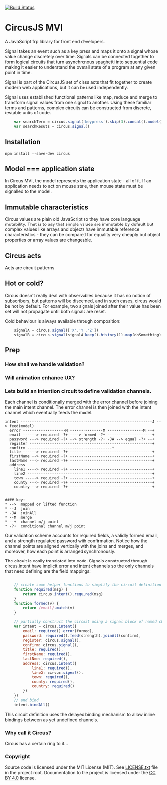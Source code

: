 [![Build Status](https://travis-ci.org/philtoms/circus.svg?branch=master)](https://travis-ci.org/philtoms/circus)

# CircusJS MVI

A JavaScript frp library for front end developers.

Signal takes an event such as a key press and maps it onto a signal whose value change discretely over time. Signals can be connected together to form logical circuits that turn asynchronous spaghetti into sequential code making it easier to understand the overall state of a program at any given point in time.

Signal is part of the CircusJS set of class acts that fit together to create modern web applications, but it can be used independently.

Signal uses established functional patterns like map, reduce and merge to transform signal values from one signal to another. Using these familiar terms and patterns, complex circuits can be constructed from discrete, testable units of code.

```javascript
	var searchTerm = circus.signal('keypress').skip(3).concat().model()
	var searchResuts = circus.signal()
```

## Installation
 ```shell
npm install --save-dev circus
```
## Model === application state
In Circus MVI, the model represents the application state - all of it. If an application needs to act on mouse state, then mouse state must be signalled to the model.

## Immutable characteristics
Circus values are plain old JavaScript so they have core language mutability. That is to say that simple values are immutable by default but complex values like arrays and objects have immutable reference characteristics - they can be compared for equality very cheaply but object properties or array values are changeable.

## Circus acts
Acts are circuit patterns

## Hot or cold?
Circus doesn't really deal with observables because it has no notion of subscribers, but  patterns will be discerned, and in such cases, circus would be hot by default. For example, two signals joined after their value has been set will not propagate until both signals are reset.

Cold behaviour is always available through composition:

```javascript
	signalA = circus.signal(['X','Y','Z'])
	signalB = circus.signal(signalA.keep().history()).map(doSomething)
```

## Prep
### How shall we handle validation?
### Will animation enhance UX?

### Lets build an intention circuit to define validation channels.
Each channel is conditionally merged with the error channel before joining the main intent channel. The error channel is then joined with the intent channel which eventually feeds the model.

```
intent -----------------------------------------------------------J --> feed(model)
  error -------------------M ---------------M ----------------M --+
  email ------> required -?+ ----> formed -?+ --------------------+
  password ---> required -?+ --> strength -?+ -JA --> equal -?+ --+
  register -------------------------------------------------------+
  confirm --------------------------------------+
  title ------> required -?+ -------------------------------------+
  firstName --> required -?+ -------------------------------------+
  lastName ---> required -?+ -------------------------------------+
  address
    line1 ----> required -?+ -------------------------------------+
    line2 --------------------------------------------------------+
    town -----> required -?+ -------------------------------------+
    county ---> required -?+ -------------------------------------+
    country --> required -?+ -------------------------------------+


#### key:
* -->  mapped or lifted function
* --J  join
* -JA  joinAll
* --M  merge
* --+  channel m/j point
* -?+  conditional channel m/j point

```

Our validation scheme accounts for required fields, a validly formed email, and a strength regulated password with confirmation. Notice how the channel points are aligned vertically with the joins and merges, and moreover, how each point is arranged synchronously.

The circuit is easily translated into code. Signals constructed through circus.intent have implicit error and intent channels so the only channels that need defining are the field mappings:

```javascript

	// create some helper functions to simplify the circuit definition
	function required(msg) {
		return circus.intent().required(msg)
	}
	function formed(v) {
		return /email/.match(v)
	}

	// partially construct the circuit using a signal block of named channels
	var intent = circus.intent({
	    email: required().error(formed),
	    password: required().feed(strength).joinAll(confirm),
	    register: circus.signal(),
	    confirm: circus.signal(),
	    title: required(),
	    firstName: required(),
	    lastNme: required(),
	    address: circus.intent({
	    	line1: required(),
	    	line2: circus.signal(),
	    	town: required(),
	    	county: required(),
	    	country: required()
	    })
	})
	// and bind
	intent.bindAll()

```
This circuit definition uses the delayed binding mechanism to allow inline bindings between as yet undefined channels.

### Why call it Circus?

Circus has a certain ring to it...

### Copyright

Source code is licensed under the MIT License (MIT). See [LICENSE.txt](./LICENSE.txt)
file in the project root. Documentation to the project is licensed under the
[CC BY 4.0](http://creativecommons.org/licenses/by/4.0/) license.


